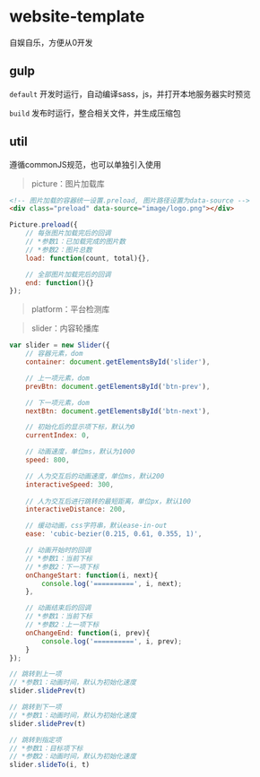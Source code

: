 # website-template

自娱自乐，方便从0开发



## **gulp**
`default`  开发时运行，自动编译sass，js，并打开本地服务器实时预览

`build`  发布时运行，整合相关文件，并生成压缩包



## util

遵循commonJS规范，也可以单独引入使用

> picture：图片加载库

```html
<!-- 图片加载的容器统一设置.preload, 图片路径设置为data-source -->
<div class="preload" data-source="image/logo.png"></div>
```

```javascript
Picture.preload({
  	// 每张图片加载完后的回调
  	// *参数1：已加载完成的图片数
  	// *参数2：图片总数
    load: function(count, total){},

  	// 全部图片加载完后的回调
    end: function(){}
});
```

> platform：平台检测库


> slider：内容轮播库

```javascript
var slider = new Slider({
  	// 容器元素，dom
    container: document.getElementsById('slider'),

  	// 上一项元素，dom
    prevBtn: document.getElementsById('btn-prev'),

  	// 下一项元素，dom
    nextBtn: document.getElementsById('btn-next'),

  	// 初始化后的显示项下标，默认为0
    currentIndex: 0,

  	// 动画速度，单位ms，默认为1000
    speed: 800,

  	// 人为交互后的动画速度，单位ms，默认200
    interactiveSpeed: 300,
  	
  	// 人为交互后进行跳转的最短距离，单位px，默认100
    interactiveDistance: 200,

  	// 缓动动画，css字符串，默认ease-in-out
    ease: 'cubic-bezier(0.215, 0.61, 0.355, 1)',

  	// 动画开始时的回调
  	// *参数1：当前下标
  	// *参数2：下一项下标
    onChangeStart: function(i, next){
        console.log('==========', i, next);
    },

  	// 动画结束后的回调
  	// *参数1：当前下标
  	// *参数2：上一项下标
    onChangeEnd: function(i, prev){
        console.log('==========', i, prev);
    }
});

// 跳转到上一项
// *参数1：动画时间，默认为初始化速度
slider.slidePrev(t)

// 跳转到下一项
// *参数1：动画时间，默认为初始化速度
slider.slidePrev(t)

// 跳转到指定项
// *参数1：目标项下标
// *参数2：动画时间，默认为初始化速度
slider.slideTo(i, t)
```